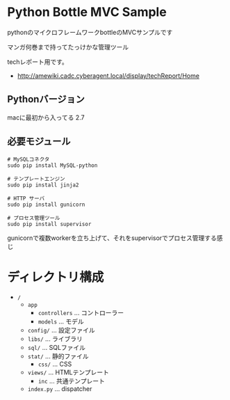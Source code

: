 
# Python Bottle MVC Sample

pythonのマイクロフレームワークbottleのMVCサンプルです

マンガ何巻まで持ってたっけかな管理ツール

techレポート用です。

* http://amewiki.cadc.cyberagent.local/display/techReport/Home

## Pythonバージョン

macに最初から入ってる 2.7

## 必要モジュール

```
# MySQLコネクタ
sudo pip install MySQL-python

# テンプレートエンジン
sudo pip install jinja2

# HTTP サーバ
sudo pip install gunicorn

# プロセス管理ツール
sudo pip install supervisor
```

gunicornで複数workerを立ち上げて、それをsupervisorでプロセス管理する感じ


# ディレクトリ構成

* `/`
    * `app`
        * `controllers` ... コントローラー
        * `models` ... モデル
    * `config/` ... 設定ファイル
    * `libs/` ... ライブラリ
    * `sql/` ... SQLファイル
    * `stat/` ... 静的ファイル
        * `css/` ... CSS
    * `views/` ... HTMLテンプレート
        * `inc` ... 共通テンプレート
    * `index.py` ... dispatcher


